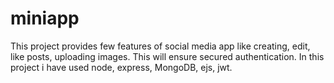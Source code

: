 # miniapp
This project provides few features of social media app like creating, edit, like posts, uploading images. This will ensure secured authentication.  In this project i have used node, express, MongoDB, ejs, jwt.
